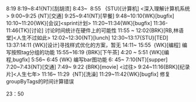 
8:19
8:19~8:41{NT}[刮胡须]
8:43~  8:55   {STU}[计算机] <深入理解计算机系统>
9:00~9:25 {NT}[交通]
9:25~9:41{NT}[早餐]
9:48~10:10{WK}[bugfix]<wa>
10:10~11:20{WK}[会议]<sprint计划>
11:20~11:34{WK}[bugfix]
11:36-11:46{TK}[讨论] 讨论时间统计在硬件上的可能性
11:55 ~ 12:02{BRK}[RB,林语堂]<人生不过如此>
12:02~12:30{NT}[lunch]
12:30~13:17{STU}[TED]
13:37:14:11 {WK}[设计]<WA>寻找样式优化的方案，暂无
14:11~ 15:55  {WK}[编程] <life-time-tracker>编写按照tag分组的功能
15:55~16:19 {BRK}[下午茶]
4:20 ~ 5:51 {WK}[编程,bugfix]<WA>
5:56~ 6:45 {WK}<life-time-tracker> 编写bar图功能
6: 45~ 7:10{NT}[supper]
7:20~7:43{NT}[交通]
7:49~ 9:22 {BRK}[movie] <过往>
9:24~11:16{BRK}[纪录片]<人生七年>
11:16~ 11:29  {NT}[洗澡]
11:29~11:42{WK}[bugfix] <life-time-tracker> 修复groupByTags的时间计算错误

23：50
